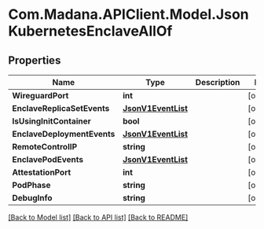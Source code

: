 
# Com.Madana.APIClient.Model.JsonKubernetesEnclaveAllOf

## Properties

Name | Type | Description | Notes
------------ | ------------- | ------------- | -------------
**WireguardPort** | **int** |  | [optional] 
**EnclaveReplicaSetEvents** | [**JsonV1EventList**](JsonV1EventList.md) |  | [optional] 
**IsUsingInitContainer** | **bool** |  | [optional] 
**EnclaveDeploymentEvents** | [**JsonV1EventList**](JsonV1EventList.md) |  | [optional] 
**RemoteControlIP** | **string** |  | [optional] 
**EnclavePodEvents** | [**JsonV1EventList**](JsonV1EventList.md) |  | [optional] 
**AttestationPort** | **int** |  | [optional] 
**PodPhase** | **string** |  | [optional] 
**DebugInfo** | **string** |  | [optional] 

[[Back to Model list]](../README.md#documentation-for-models)
[[Back to API list]](../README.md#documentation-for-api-endpoints)
[[Back to README]](../README.md)

